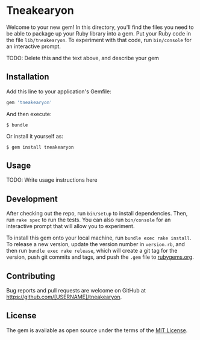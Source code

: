 # Tneakearyon

Welcome to your new gem! In this directory, you'll find the files you need to be able to package up your Ruby library into a gem. Put your Ruby code in the file `lib/tneakearyon`. To experiment with that code, run `bin/console` for an interactive prompt.

TODO: Delete this and the text above, and describe your gem

## Installation

Add this line to your application's Gemfile:

```ruby
gem 'tneakearyon'
```

And then execute:

    $ bundle

Or install it yourself as:

    $ gem install tneakearyon

## Usage

TODO: Write usage instructions here

## Development

After checking out the repo, run `bin/setup` to install dependencies. Then, run `rake spec` to run the tests. You can also run `bin/console` for an interactive prompt that will allow you to experiment.

To install this gem onto your local machine, run `bundle exec rake install`. To release a new version, update the version number in `version.rb`, and then run `bundle exec rake release`, which will create a git tag for the version, push git commits and tags, and push the `.gem` file to [rubygems.org](https://rubygems.org).

## Contributing

Bug reports and pull requests are welcome on GitHub at https://github.com/[USERNAME]/tneakearyon.


## License

The gem is available as open source under the terms of the [MIT License](http://opensource.org/licenses/MIT).

